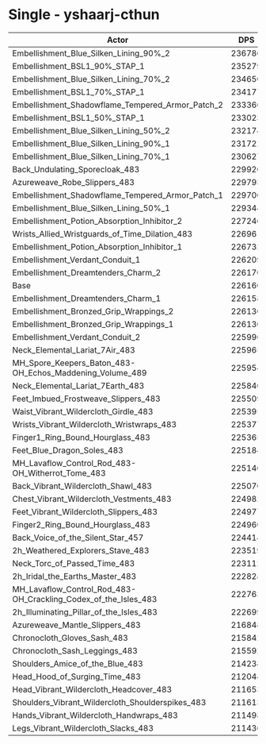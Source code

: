 # Single - yshaarj-cthun
| Actor | DPS | Increase |
|---|:---:|:---:|
|Embellishment_Blue_Silken_Lining_90%_2|236786|4.70%|
|Embellishment_BSL1_90%_STAP_1|235279|4.03%|
|Embellishment_Blue_Silken_Lining_70%_2|234650|3.75%|
|Embellishment_BSL1_70%_STAP_1|234177|3.54%|
|Embellishment_Shadowflame_Tempered_Armor_Patch_2|233366|3.19%|
|Embellishment_BSL1_50%_STAP_1|233023|3.03%|
|Embellishment_Blue_Silken_Lining_50%_2|232174|2.66%|
|Embellishment_Blue_Silken_Lining_90%_1|231722|2.46%|
|Embellishment_Blue_Silken_Lining_70%_1|230627|1.98%|
|Back_Undulating_Sporecloak_483|229920|1.66%|
|Azureweave_Robe_Slippers_483|229793|1.61%|
|Embellishment_Shadowflame_Tempered_Armor_Patch_1|229700|1.57%|
|Embellishment_Blue_Silken_Lining_50%_1|229344|1.41%|
|Embellishment_Potion_Absorption_Inhibitor_2|227246|0.48%|
|Wrists_Allied_Wristguards_of_Time_Dilation_483|226961|0.35%|
|Embellishment_Potion_Absorption_Inhibitor_1|226732|0.25%|
|Embellishment_Verdant_Conduit_1|226209|0.02%|
|Embellishment_Dreamtenders_Charm_2|226170|0.00%|
|Base|226160|0.00%|
|Embellishment_Dreamtenders_Charm_1|226158|0.00%|
|Embellishment_Bronzed_Grip_Wrappings_2|226130|-0.01%|
|Embellishment_Bronzed_Grip_Wrappings_1|226130|-0.01%|
|Embellishment_Verdant_Conduit_2|225996|-0.07%|
|Neck_Elemental_Lariat_7Air_483|225965|-0.09%|
|MH_Spore_Keepers_Baton_483-OH_Echos_Maddening_Volume_489|225954|-0.09%|
|Neck_Elemental_Lariat_7Earth_483|225840|-0.14%|
|Feet_Imbued_Frostweave_Slippers_483|225509|-0.29%|
|Waist_Vibrant_Wildercloth_Girdle_483|225395|-0.34%|
|Wrists_Vibrant_Wildercloth_Wristwraps_483|225377|-0.35%|
|Finger1_Ring_Bound_Hourglass_483|225365|-0.35%|
|Feet_Blue_Dragon_Soles_483|225184|-0.43%|
|MH_Lavaflow_Control_Rod_483-OH_Witherrot_Tome_483|225140|-0.45%|
|Back_Vibrant_Wildercloth_Shawl_483|225070|-0.48%|
|Chest_Vibrant_Wildercloth_Vestments_483|224982|-0.52%|
|Feet_Vibrant_Wildercloth_Slippers_483|224977|-0.52%|
|Finger2_Ring_Bound_Hourglass_483|224960|-0.53%|
|Back_Voice_of_the_Silent_Star_457|224414|-0.77%|
|2h_Weathered_Explorers_Stave_483|223519|-1.17%|
|Neck_Torc_of_Passed_Time_483|223112|-1.35%|
|2h_Iridal_the_Earths_Master_483|222828|-1.47%|
|MH_Lavaflow_Control_Rod_483-OH_Crackling_Codex_of_the_Isles_483|222763|-1.50%|
|2h_Illuminating_Pillar_of_the_Isles_483|222699|-1.53%|
|Azureweave_Mantle_Slippers_483|216848|-4.12%|
|Chronocloth_Gloves_Sash_483|215842|-4.56%|
|Chronocloth_Sash_Leggings_483|215592|-4.67%|
|Shoulders_Amice_of_the_Blue_483|214238|-5.27%|
|Head_Hood_of_Surging_Time_483|212044|-6.24%|
|Head_Vibrant_Wildercloth_Headcover_483|211653|-6.41%|
|Shoulders_Vibrant_Wildercloth_Shoulderspikes_483|211613|-6.43%|
|Hands_Vibrant_Wildercloth_Handwraps_483|211498|-6.48%|
|Legs_Vibrant_Wildercloth_Slacks_483|211436|-6.51%|
